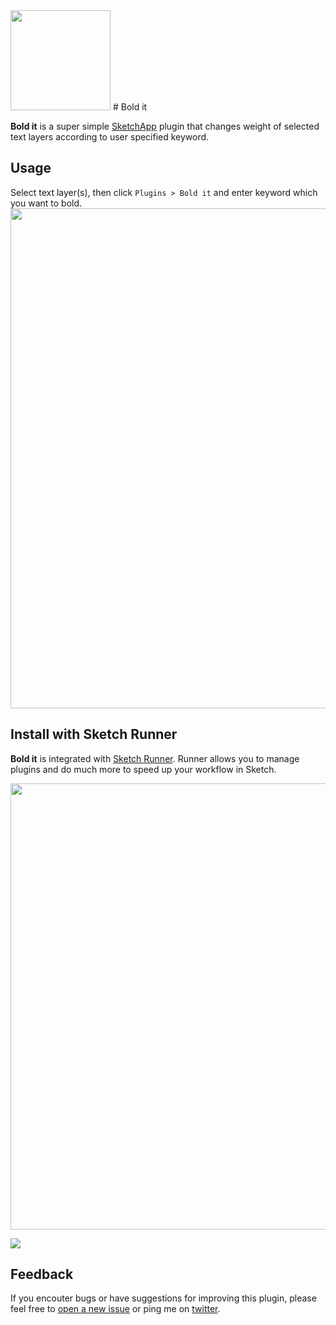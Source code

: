 <img src="https://raw.githubusercontent.com/ysjn/bold-it/master/images/icon@4x.png" width="160">
# Bold it

**Bold it** is a super simple [SketchApp](http://bohemiancoding.com/sketch/) plugin that changes weight of selected text layers according to user specified keyword.

## Usage

Select text layer(s), then click `Plugins > Bold it` and enter keyword which you want to bold.
<img src="https://raw.githubusercontent.com/ysjn/bold-it/master/images/preview.gif" width="800">

## Install with Sketch Runner

**Bold it** is integrated with [Sketch Runner](http://bit.ly/SketchRunnerWebsite).
Runner allows you to manage plugins and do much more to speed up your workflow in Sketch.

<img src="https://raw.githubusercontent.com/ysjn/bold-it/master/images/runner.png" width="714">

<a href="http://bit.ly/SketchRunnerWebsite"><img src="http://bit.ly/RunnerBadgeBlue"></a>

## Feedback
If you encouter bugs or have suggestions for improving this plugin, please feel free to [open a new issue](https://github.com/ysjn/bold-it/issues) or ping me on [twitter](https://twitter.com/ys_jn).